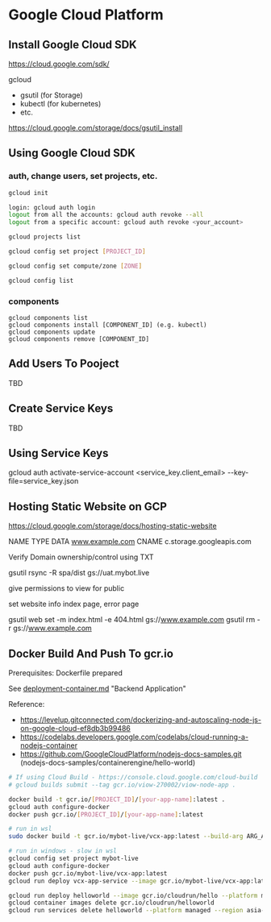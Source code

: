 # Google Cloud Platform

## Install Google Cloud SDK

https://cloud.google.com/sdk/

gcloud
- gsutil (for Storage)
- kubectl (for kubernetes)
- etc.

https://cloud.google.com/storage/docs/gsutil_install

## Using Google Cloud SDK

### auth, change users, set projects, etc.

```bash
gcloud init

login: gcloud auth login
logout from all the accounts: gcloud auth revoke --all
logout from a specific account: gcloud auth revoke <your_account>

gcloud projects list

gcloud config set project [PROJECT_ID]

gcloud config set compute/zone [ZONE]

gcloud config list
```

### components

```
gcloud components list
gcloud components install [COMPONENT_ID] (e.g. kubectl)
gcloud components update
gcloud components remove [COMPONENT_ID]
```

## Add Users To Pooject

TBD

## Create Service Keys

TBD


## Using Service Keys

gcloud auth activate-service-account <service_key.client_email> --key-file=service_key.json



## Hosting Static Website on GCP

https://cloud.google.com/storage/docs/hosting-static-website

NAME                  TYPE     DATA
www.example.com       CNAME    c.storage.googleapis.com


Verify Domain ownership/control using TXT

gsutil rsync -R spa/dist gs://uat.mybot.live

give permissions to view for public

set website info index page, error page

gsutil web set -m index.html -e 404.html gs://www.example.com
gsutil rm -r gs://www.example.com


## Docker Build And Push To gcr.io

Prerequisites: Dockerfile prepared

See [deployment-container.md](deployment-container.md) "Backend Application"

Reference:
- https://levelup.gitconnected.com/dockerizing-and-autoscaling-node-js-on-google-cloud-ef8db3b99486
- https://codelabs.developers.google.com/codelabs/cloud-running-a-nodejs-container
- https://github.com/GoogleCloudPlatform/nodejs-docs-samples.git (nodejs-docs-samples/containerengine/hello-world)

```bash
# If using Cloud Build - https://console.cloud.google.com/cloud-build
# gcloud builds submit --tag gcr.io/viow-270002/viow-node-app .

docker build -t gcr.io/[PROJECT_ID]/[your-app-name]:latest .
gcloud auth configure-docker
docker push gcr.io/[PROJECT_ID]/[your-app-name]:latest
```

```bash
# run in wsl
sudo docker build -t gcr.io/mybot-live/vcx-app:latest --build-arg ARG_API_PORT=8080 .

# run in windows - slow in wsl
gcloud config set project mybot-live
gcloud auth configure-docker
docker push gcr.io/mybot-live/vcx-app:latest
gcloud run deploy vcx-app-service --image gcr.io/mybot-live/vcx-app:latest --platform managed --region asia-east1 --allow-unauthenticated

gcloud run deploy helloworld --image gcr.io/cloudrun/hello --platform managed --region asia-east1 --allow-unauthenticated --port=3000
gcloud container images delete gcr.io/cloudrun/helloworld
gcloud run services delete helloworld --platform managed --region asia-east1
```
